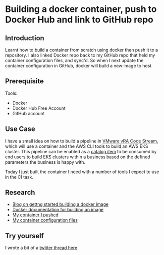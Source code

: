# Building a docker container, push to Docker Hub and link to GitHub repo

## Introduction

Learnt how to build a container from scratch using docker then push it to a repository. I also linked Docker repo back to my GitHub repo that held my container configuration files, and sync'd. So when I next update the container configuration in GitHub, docker will build a new image to host.

## Prerequisite

Tools:
- Docker
- Docker Hub Free Account
- GitHub account

## Use Case

I have a small idea on how to build a pipeline in [VMware vRA Code Stream](https://docs.vmware.com/en/vRealize-Automation/8.4/Using-and-Managing-CodeStream/GUID-3625AE99-C60C-4517-803B-18C526ADCFF1.html), which will use a container and the AWS CLI tools to build an AWS EKS cluster. This pipeline can be enabled as a [catalog item](https://docs.vmware.com/en/vRealize-Automation/8.4/Getting-Started-Service-Broker/GUID-8DDBB69B-6316-40FC-B584-C4F89643FA27.html) to be consumed by end users to build EKS clusters within a business based on the defined parameters the business is happy with.

Today I just built the container I need with a number of tools I expect to use in the CI task. 

## Research

- [Blog on gettng started building a docker image](https://stackify.com/docker-build-a-beginners-guide-to-building-docker-images/)
- [Docker documentation for building an image](https://docs.docker.com/develop/develop-images/dockerfile_best-practices/)
- [My container I pushed](https://hub.docker.com/r/saintdle/aws-k8s-ci)
- [My container configuration files](https://github.com/saintdle/aws-k8s-ci)


## Try yourself

I wrote a bit of a [twitter thread here](https://twitter.com/saintdle/status/1388545101442560001?s=20)
